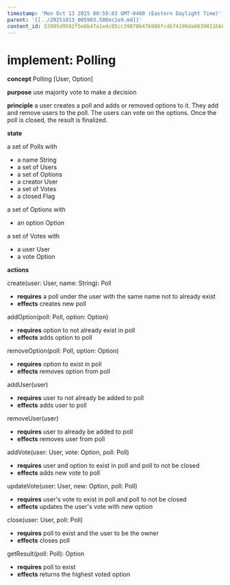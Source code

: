 ```yaml
---
timestamp: 'Mon Oct 13 2025 00:59:03 GMT-0400 (Eastern Daylight Time)'
parent: '[[../20251013_005903.588ec1e9.md]]'
content_id: 53905d9592f5e0b47a1edc05cc39078b476986fcdb74196da6039011bb8a1fff
---
```


# implement: Polling

**concept** Polling \[User, Option]

**purpose** use majority vote to make a decision

**principle** a user creates a poll and adds or removed options to it.
They add and remove users to the poll. The users can vote on the options. Once the
poll is closed, the result is finalized.

**state**

a set of Polls with

* a name String
* a set of Users
* a set of Options
* a creator User
* a set of Votes
* a closed Flag

a set of Options with

* an option Option

a set of Votes with

* a user User
* a vote Option

**actions**

create(user: User, name: String): Poll

* **requires** a poll under the user with the same name not to already exist
* **effects** creates new poll

addOption(poll: Poll, option: Option)

* **requires** option to not already exist in poll
* **effects** adds option to poll

removeOption(poll: Poll, option: Option)

* **requires** option to exist in poll
* **effects** removes option from poll

addUser(user)

* **requires** user to not already be added to poll
* **effects** adds user to poll

removeUser(user)

* **requires** user to already be added to poll
* **effects** removes user from poll

addVote(user: User, vote: Option, poll: Poll)

* **requires** user and option to exist in poll and poll to not be closed
* **effects** adds new vote to poll

updateVote(user: User, new: Option, poll: Poll)

* **requires** user's vote to exist in poll and poll to not be closed
* **effects** updates the user's vote with new option

close(user: User, poll: Poll)

* **requires** poll to exist and the user to be the owner
* **effects** closes poll

getResult(poll: Poll): Option

* **requires** poll to exist
* **effects** returns the highest voted option
